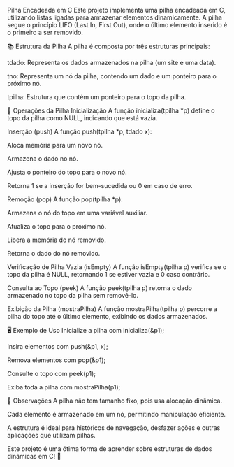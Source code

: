 Pilha Encadeada em C
Este projeto implementa uma pilha encadeada em C, utilizando listas ligadas para armazenar elementos dinamicamente. A pilha segue o princípio LIFO (Last In, First Out), onde o último elemento inserido é o primeiro a ser removido.

📚 Estrutura da Pilha
A pilha é composta por três estruturas principais:

tdado: Representa os dados armazenados na pilha (um site e uma data).

tno: Representa um nó da pilha, contendo um dado e um ponteiro para o próximo nó.

tpilha: Estrutura que contém um ponteiro para o topo da pilha.

🚀 Operações da Pilha
Inicialização
A função inicializa(tpilha *p) define o topo da pilha como NULL, indicando que está vazia.

Inserção (push)
A função push(tpilha *p, tdado x):

Aloca memória para um novo nó.

Armazena o dado no nó.

Ajusta o ponteiro do topo para o novo nó.

Retorna 1 se a inserção for bem-sucedida ou 0 em caso de erro.

Remoção (pop)
A função pop(tpilha *p):

Armazena o nó do topo em uma variável auxiliar.

Atualiza o topo para o próximo nó.

Libera a memória do nó removido.

Retorna o dado do nó removido.

Verificação de Pilha Vazia (isEmpty)
A função isEmpty(tpilha p) verifica se o topo da pilha é NULL, retornando 1 se estiver vazia e 0 caso contrário.

Consulta ao Topo (peek)
A função peek(tpilha p) retorna o dado armazenado no topo da pilha sem removê-lo.

Exibição da Pilha (mostraPilha)
A função mostraPilha(tpilha p) percorre a pilha do topo até o último elemento, exibindo os dados armazenados.

🖥️ Exemplo de Uso
Inicialize a pilha com inicializa(&p1);

Insira elementos com push(&p1, x);

Remova elementos com pop(&p1);

Consulte o topo com peek(p1);

Exiba toda a pilha com mostraPilha(p1);

📌 Observações
A pilha não tem tamanho fixo, pois usa alocação dinâmica.

Cada elemento é armazenado em um nó, permitindo manipulação eficiente.

A estrutura é ideal para históricos de navegação, desfazer ações e outras aplicações que utilizam pilhas.

Este projeto é uma ótima forma de aprender sobre estruturas de dados dinâmicas em C! 🚀
